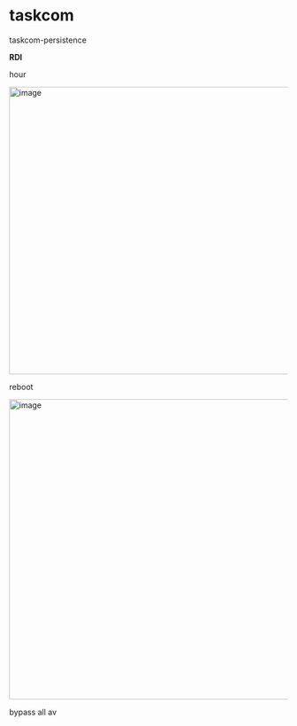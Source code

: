 # taskcom
taskcom-persistence


**RDI**



hour


<img width="519" alt="image" src="https://github.com/Justice-Wayne/taskcom/assets/88639842/5ee10103-801f-41c5-a9e9-fadb94af7956">


reboot

<img width="542" alt="image" src="https://github.com/Justice-Wayne/taskcom/assets/88639842/ad548d4a-e620-4ba9-98fb-5080f915178c">








bypass all av 






